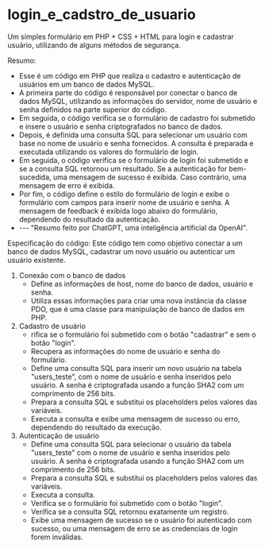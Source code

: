# login_e_cadstro_de_usuario
Um simples formulário em PHP + CSS + HTML para login e cadastrar usuário, utilizando de alguns métodos de segurança.

Resumo:
- Esse é um código em PHP que realiza o cadastro e autenticação de usuários em um banco de dados MySQL.
- A primeira parte do código é responsável por conectar o banco de dados MySQL, utilizando as informações do servidor, nome de usuário e senha definidos na parte superior do código.
- Em seguida, o código verifica se o formulário de cadastro foi submetido e insere o usuário e senha criptografados no banco de dados.
- Depois, é definida uma consulta SQL para selecionar um usuário com base no nome de usuário e senha fornecidos. A consulta é preparada e executada utilizando os valores do formulário de login.
- Em seguida, o código verifica se o formulário de login foi submetido e se a consulta SQL retornou um resultado. Se a autenticação for bem-sucedida, uma mensagem de sucesso é exibida. Caso contrário, uma mensagem de erro é exibida.
- Por fim, o código define o estilo do formulário de login e exibe o formulário com campos para inserir nome de usuário e senha. A mensagem de feedback é exibida logo abaixo do formulário, dependendo do resultado da autenticação.
- --- "Resumo feito por ChatGPT, uma inteligência artificial da OpenAI".

Especificação do código:
Este código tem como objetivo conectar a um banco de dados MySQL, cadastrar um novo usuário ou autenticar um usuário existente. 
1. Conexão com o banco de dados
    - Define as informações de host, nome do banco de dados, usuário e senha.
    - Utiliza essas informações para criar uma nova instância da classe PDO, que é uma classe para manipulação de banco de dados em PHP.
2. Cadastro de usuário
    - rifica se o formulário foi submetido com o botão "cadastrar" e sem o botão "login".
    - Recupera as informações do nome de usuário e senha do formulário.
    - Define uma consulta SQL para inserir um novo usuário na tabela "users_teste", com o nome de usuário e senha inseridos pelo usuário. A senha é criptografada usando a função SHA2 com um comprimento de 256 bits.
    - Prepara a consulta SQL e substitui os placeholders pelos valores das variáveis.
    - Executa a consulta e exibe uma mensagem de sucesso ou erro, dependendo do resultado da execução.
3. Autenticação de usuário
    - Define uma consulta SQL para selecionar o usuário da tabela "users_teste" com o nome de usuário e senha inseridos pelo usuário. A senha é criptografada usando a função SHA2 com um comprimento de 256 bits.
    - Prepara a consulta SQL e substitui os placeholders pelos valores das variáveis.
    - Executa a consulta.
    - Verifica se o formulário foi submetido com o botão "login".
    - Verifica se a consulta SQL retornou exatamente um registro.
    - Exibe uma mensagem de sucesso se o usuário foi autenticado com sucesso, ou uma mensagem de erro se as credenciais de login forem inválidas.
    
    
